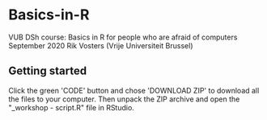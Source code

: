 # Basics-in-R

VUB DSh course: Basics in R for people who are afraid of computers
September 2020
Rik Vosters (Vrije Universiteit Brussel)

## Getting started

Click the green 'CODE' button and chose 'DOWNLOAD ZIP' to download all the files to your computer. Then unpack the ZIP archive and open the "\_workshop - script.R" file in RStudio. 
